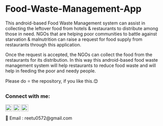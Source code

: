 # Food-Waste-Management-App

This android-based Food Waste Management system can assist in collecting the leftover food from hotels & 
restaurants to distribute among those in need.
 NGOs that are helping poor communities to battle against starvation & malnutrition can raise a request for food supply from restaurants through this application.

Once the request is accepted, the NGOs can collect the food from the restaurants for its distribution. 
In this way this android-based food waste management system will help restaurants to reduce food waste 
and will help in feeding the poor and needy people.


Please do ⭐ the repository, if you like this.😊


### Connect with me:


[<img align="left" alt="codeSTACKr | Twitter" width="22px" src="https://cdn.jsdelivr.net/npm/simple-icons@v3/icons/twitter.svg" />][twitter]
[<img align="left" alt="codeSTACKr | LinkedIn" width="22px" src="https://cdn.jsdelivr.net/npm/simple-icons@v3/icons/linkedin.svg" />][linkedin]
[<img align="left" alt="codeSTACKr | Instagram" width="22px" src="https://cdn.jsdelivr.net/npm/simple-icons@v3/icons/instagram.svg" />][instagram]

<br />

<br />
 📧 Email : reetu0572@gmail.com





[twitter]: https://twitter.com/Reetu23403806
[instagram]: https://www.instagram.com/_imreetumehra_/
[linkedin]: https://www.linkedin.com/in/reetu-kumari-304788209/

